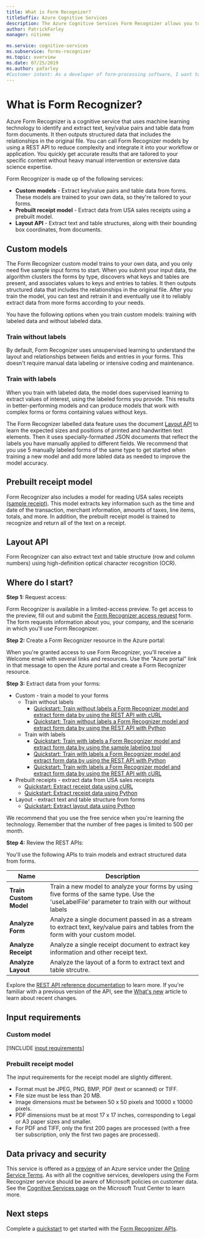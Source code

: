 ```yaml
---
title: What is Form Recognizer?
titleSuffix: Azure Cognitive Services
description: The Azure Cognitive Services Form Recognizer allows you to identify and extract key/value pairs and table data from form documents.
author: PatrickFarley
manager: nitinme

ms.service: cognitive-services
ms.subservice: forms-recognizer
ms.topic: overview
ms.date: 07/25/2019
ms.author: pafarley
#Customer intent: As a developer of form-processing software, I want to learn what the Form Recognizer service does so I can determine if I should use it.
---
```


# What is Form Recognizer?

Azure Form Recognizer is a cognitive service that uses machine learning technology to identify and extract text, key/value pairs and table data from form documents. It then outputs structured data that includes the relationships in the original file. You can call Form Recognizer models by using a REST API to reduce complexity and integrate it into your workflow or application. You quickly get accurate results that are tailored to your specific content without heavy manual intervention or extensive data science expertise.

Form Recognizer is made up of the following services:
* **Custom models** - Extract key/value pairs and table data from forms. These models are trained to your own data, so they're tailored to your forms.
* **Prebuilt receipt model** - Extract data from USA sales receipts using a prebuilt model.
* **Layout API** - Extract text and table structures, along with their bounding box coordinates, from documents.

<!-- add diagram -->

## Custom models

The Form Recognizer custom model trains to your own data, and you only need five sample input forms to start. When you submit your input data, the algorithm clusters the forms by type, discovers what keys and tables are present, and associates values to keys and entries to tables. It then outputs structured data that includes the relationships in the original file. After you train the model, you can test and retrain it and eventually use it to reliably extract data from more forms according to your needs.

You have the following options when you train custom models: training with labeled data and without labeled data.

### Train without labels

By default, Form Recognizer uses unsupervised learning to understand the layout and relationships between fields and entries in your forms. This doesn't require manual data labeling or intensive coding and maintenance.

### Train with labels

When you train with labeled data, the model does supervised learning to extract values of interest, using the labeled forms you provide. This results in better-performing models and can produce models that work with complex forms or forms containing values without keys.

The Form Recognizer labelled data feature uses the document [Layout API](#layout-api) to learn the expected sizes and positions of printed and handwritten text elements. Then it uses specially-formatted JSON documents that reflect the labels you have manually applied to different fields. We recommend that you use 5 manually labeled forms of the same type to get started when training a new model and add more labled data as needed to improve the model accuracy.

## Prebuilt receipt model

Form Recognizer also includes a model for reading USA sales receipts [(sample receipt)](./media/contoso-receipt-small.png). This model extracts key information such as the time and date of the transaction, merchant information, amounts of taxes, line items, totals, and more. In addition, the prebuilt receipt model is trained to recognize and return all of the text on a receipt.

## Layout API

Form Recognizer can also extract text and table structure (row and column numbers) using high-definition optical character recognition (OCR). 

## Where do I start?

**Step 1:** Request access:

Form Recognizer is available in a limited-access preview. To get access to the preview, fill out and submit the [Form Recognizer access request](https://aka.ms/FormRecognizerRequestAccess) form. The form requests information about you, your company, and the scenario in which you'll use Form Recognizer.

**Step 2:** Create a Form Recognizer resource in the Azure portal:

When you're granted access to use Form Recognizer, you'll receive a Welcome email with several links and resources. Use the "Azure portal" link in that message to open the Azure portal and create a Form Recognizer resource.

**Step 3:** Extract data from your forms:

* Custom - train a model to your forms
  * Train without labels
    * [Quickstart: Train without labels a Form Recognizer model and extract form data by using the REST API with cURL](quickstarts/curl-train-extract.md)
    * [Quickstart: Train without labels a Form Recognizer model and extract form data by using the REST API with Python](quickstarts/python-train-extract.md)
  * Train with labels 
    * [Quickstart: Train with labels a Form Recognizer model and extract form data by using the sample labeling tool](quickstarts/label-tool.md)
    * [Quickstart: Train with labels a Form Recognizer model and extract form data by using the REST API with Python](quickstarts/python-abeled-data.md)
    * [Quickstart: Train with labels a Form Recognizer model and extract form data by using the REST API with cURL](quickstarts/curl-train-extract.md)   
* Prebuilt receipts - extract data from USA sales receipts
  * [Quickstart: Extract receipt data using cURL](quickstarts/curl-receipts.md)
  * [Quickstart: Extract receipt data using Python](quickstarts/python-receipts.md)
* Layout - extract text and table structure from forms
  * [Quickstart: Extract layout data using Python](quickstarts/python-layout.md)

We recommend that you use the free service when you're learning the technology. Remember that the number of free pages is limited to 500 per month.

**Step 4:** Review the REST APIs:

You'll use the following APIs to train models and extract structured data from forms.

|Name |Description |
|---|---|
| **Train Custom Model**| Train a new model to analyze your forms by using five forms of the same type. Use the 'useLabelFile' parameter to train with our without labels |
| **Analyze Form** |Analyze a single document passed in as a stream to extract text, key/value pairs and tables from the form with your custom model.  |
| **Analyze Receipt** |Analyze a single receipt document to extract key information and other receipt text.|
| **Analyze Layout** |Analyze the layout of a form to extract text and table strcutre.|

Explore the [REST API reference documentation](https://aka.ms/form-recognizer/api) to learn more. If you're familiar with a previous version of the API, see the [What's new](./whats-new.md) article to learn about recent changes.

## Input requirements
### Custom model

[!INCLUDE [input requirements](./includes/input-requirements.md)]

### Prebuilt receipt model

The input requirements for the receipt model are slightly different.

* Format must be JPEG, PNG, BMP, PDF (text or scanned) or TIFF.
* File size must be less than 20 MB.
* Image dimensions must be between 50 x 50 pixels and 10000 x 10000 pixels. 
* PDF dimensions must be at most 17 x 17 inches, corresponding to Legal or A3 paper sizes and smaller.
* For PDF and TIFF, only the first 200 pages are processed (with a free tier subscription, only the first two pages are processed).

## Data privacy and security

This service is offered as a [preview](https://azure.microsoft.com/support/legal/preview-supplemental-terms/) of an Azure service under the [Online Service Terms](https://www.microsoftvolumelicensing.com/DocumentSearch.aspx?Mode=3&DocumentTypeId=31). As with all the cognitive services, developers using the Form Recognizer service should be aware of Microsoft policies on customer data. See the [Cognitive Services page](https://www.microsoft.com/trustcenter/cloudservices/cognitiveservices) on the Microsoft Trust Center to learn more.

## Next steps

Complete a [quickstart](quickstarts/curl-train-extract.md) to get started with the [Form Recognizer APIs](https://aka.ms/form-recognizer/api).
